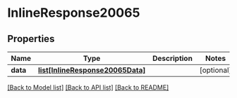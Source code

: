 # InlineResponse20065

## Properties
Name | Type | Description | Notes
------------ | ------------- | ------------- | -------------
**data** | [**list[InlineResponse20065Data]**](InlineResponse20065Data.md) |  | [optional] 

[[Back to Model list]](../README.md#documentation-for-models) [[Back to API list]](../README.md#documentation-for-api-endpoints) [[Back to README]](../README.md)

